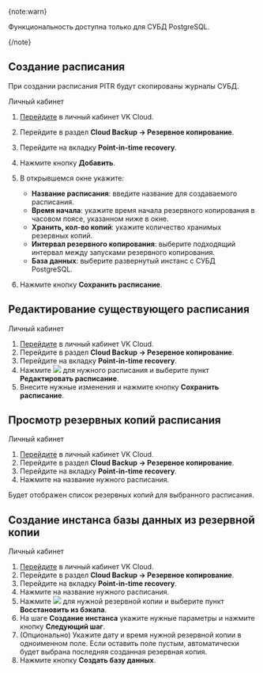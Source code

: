 {note:warn}

Функциональность доступна только для СУБД PostgreSQL.

{/note}

## Создание расписания

При создании расписания PITR будут скопированы журналы СУБД.

<tabs>
<tablist>
<tab>Личный кабинет</tab>
</tablist>
<tabpanel>

1. [Перейдите](https://msk.cloud.vk.com/app/) в личный кабинет VK Cloud.
1. Перейдите в раздел **Cloud Backup → Резервное копирование**.
1. Перейдите на вкладку **Point-in-time recovery**.
1. Нажмите кнопку **Добавить**.
1. В открывшемся окне укажите:

   - **Название расписания**: введите название для создаваемого расписания.
   - **Время начала**: укажите время начала резервного копирования в часовом поясе, указанном ниже в окне.
   - **Хранить, кол-во копий**: укажите количество хранимых резервных копий.
   - **Интервал резервного копирования**: выберите подходящий интервал между запусками резервного копирования.
   - **База данных**: выберите развернутый инстанс с СУБД PostgreSQL.

1. Нажмите кнопку **Сохранить расписание**.

</tabpanel>
</tabs>

## Редактирование существующего расписания

<tabs>
<tablist>
<tab>Личный кабинет</tab>
</tablist>
<tabpanel>

1. [Перейдите](https://msk.cloud.vk.com/app/) в личный кабинет VK Cloud.
1. Перейдите в раздел **Cloud Backup → Резервное копирование**.
1. Перейдите на вкладку **Point-in-time recovery**.
1. Нажмите ![ ](/ru/assets/more-icon.svg "inline") для нужного расписания и выберите пункт **Редактировать расписание**.
1. Внесите нужные изменения и нажмите кнопку **Сохранить расписание**.

</tabpanel>
</tabs>

## Просмотр резервных копий расписания

<tabs>
<tablist>
<tab>Личный кабинет</tab>
</tablist>
<tabpanel>

1. [Перейдите](https://msk.cloud.vk.com/app/) в личный кабинет VK Cloud.
1. Перейдите в раздел **Cloud Backup → Резервное копирование**.
1. Перейдите на вкладку **Point-in-time recovery**.
1. Нажмите на название нужного расписания.

Будет отображен список резервных копий для выбранного расписания.

</tabpanel>
</tabs>

## Создание инстанса базы данных из резервной копии

<tabs>
<tablist>
<tab>Личный кабинет</tab>
</tablist>
<tabpanel>

1. [Перейдите](https://msk.cloud.vk.com/app/) в личный кабинет VK Cloud.
1. Перейдите в раздел **Cloud Backup → Резервное копирование**.
1. Перейдите на вкладку **Point-in-time recovery**.
1. Нажмите на название нужного расписания.
1. Нажмите ![ ](/ru/assets/more-icon.svg "inline") для нужной резервной копии и выберите пункт **Восстановить из бэкапа**.
1. На шаге **Создание инстанса** укажите нужные параметры и нажмите кнопку **Следующий шаг**.
1. (Опционально) Укажите дату и время нужной резервной копии в одноименном поле. Если оставить поле пустым, автоматически будет выбрана последняя созданная резервная копия.
1. Нажмите кнопку **Создать базу данных**.

</tabpanel>
</tabs>
